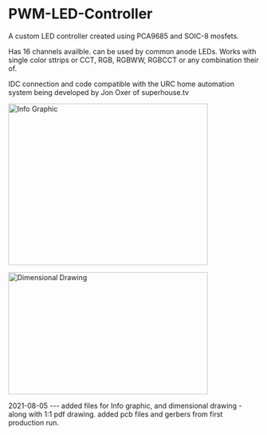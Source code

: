 # PWM-LED-Controller

A custom LED controller created using PCA9685 and SOIC-8 mosfets.

Has 16 channels availble. can be used by common anode LEDs. 
Works with single color sttrips or CCT, RGB, RGBWW, RGBCCT or any combination their of.

IDC connection and code compatible with the URC home automation system being developed by Jon Oxer of superhouse.tv

<a href="https://github.com/austinscreations/PWM-LED-Controller/blob/main/Pictures/Info%20Graphic.png?raw=true"><img src="https://github.com/austinscreations/PWM-LED-Controller/blob/main/Pictures/Info%20Graphic.png?raw=true" alt="Info Graphic" width="400" height="324"/></a>


<a href="https://github.com/austinscreations/PWM-LED-Controller/blob/main/Pictures/Dimensional%20Drawing.png?raw=tru"><img src="https://github.com/austinscreations/PWM-LED-Controller/blob/main/Pictures/Dimensional%20Drawing.png?raw=tru" alt="Dimensional Drawing" width="400" height="245"/></a>

2021-08-05 --- added files for Info graphic, and dimensional drawing - along with 1:1 pdf drawing. added pcb files and gerbers from first production run.
